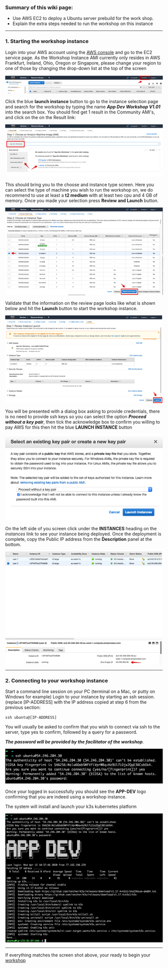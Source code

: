 ### Summary of this wiki page:
* Use AWS EC2 to deploy a Ubuntu server prebuild for the work shop.
* Explain the extra steps needed to  run the workshop on this instance

***

### 1. Starting the workshop instance
     
Login into your AWS account using the [AWS console](https://signin.aws.amazon.com) and go to the EC2 service page. As the Workshop Instance AMI currently only resides in AWS Frankfurt, Ireland, Ohio, Oregon or Singapore, please change your region to one of those by changing the drop-down list at the top of the screen

![Frankfurt selection](../images/module-support/AWS-SelectFrankfurt.jpg)

Click the blue **launch instance** button to go to the instance selection page and search for the workshop by typing the name _**App Dev Workshop V1.01**_ into the search box. You should find  get 1 result in the Community AMI's, and click on the on the Result link:

![Result found](../images/module-support/AWS-AMI-select.jpg)

This should bring you to the choose and instance type screen. Here you can select the type of machine you wish to run the workshop on, we do recommend to use at least a **t2 medium**  with at least two cpu and 4 GB of memory. Once you made your selection press **Review and Launch** button.

![AWS instance type](../images/module-support/AWS-InstamceType.jpg)

Validate that the information on the review page looks like what is shown below and hit the **Launch** button to start the workshop instance.

![Launcing instance](../images/module-support/AWS-Launch.jpg)

You will be presented with a dialog box asking to provide credentials, there is no need to provide ssh keys so you can select the option **_Proceed without a key pair_**, then tick the acknowledge box to confirm you willing to pay AWS for this then hit the blue **LAUNCH INSTANCE** button

![Launch dialog](../images/module-support/AWS_-Launch-dialog.jpg)

On the left side of you screen click under the **INSTANCES** heading on the _instances_ link to see your instance being deployed. Once the deployment is complete, copy the Public IP address from the **Description** panel at the bottom.

![IP adress](../images/module-support/MEC2-6.png)

---

### 2. Connecting to your workshop instance

Start a command line session on your PC (terminal on a Mac, or putty on Windows for example) Login to your instance by starting an ssh session. (replace [IP-ADDRESS] with the IP address copied at step 6 from the previous section:
  
   `ssh ubuntu@[IP-ADDRESS]`

You will usually be asked to confirm that you wish to connect via ssh to the server, type yes to confirm, followed by a query for a password.
 
_**The password will be provided by the facilitator of the workshop**_.

![doing an ssh session](../images/module-support/MEC2-7.png)

Once your logged in successfully you should see the **APP-DEV** logo confirming that you are indeed using a workshop instance. 

The system will install and launch your k3s kubernetes platform

![APP_DEV shell](../images/module-support/MEC2-8.png)

---

If everything matches the screen shot above, your ready to begin your [workshop](https://signalfx.github.io/app-dev-workshop)

